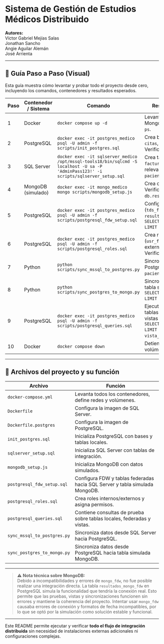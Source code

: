 # Sistema de Gestión de Estudios Médicos Distribuido

**Autores:**  
Víctor Gabriel Mejías Salas  
Jonathan Sancho  
Angie Aguilar Alemán  
José Arrienta  

---

## 🔹 Guía Paso a Paso (Visual)

Esta guía muestra cómo levantar y probar todo el proyecto desde cero, incluyendo los comandos, contenedores y resultados esperados.

| Paso | Contenedor / Sistema | Comando | Resultado Esperado / Verificación |
|------|--------------------|---------|----------------------------------|
| 1 | Docker | `docker compose up -d` | Levanta PostgreSQL, SQL Server y MongoDB simulados. Verifica con `docker ps`. |
| 2 | PostgreSQL | `docker exec -it postgres_medico psql -U admin -f scripts/init_postgres.sql` | Crea bases y tablas locales: `pacientes`, `citas`, `resultados`, `ordenes_medicas`. Verificar con `\dt`. |
| 3 | SQL Server | `docker exec -it sqlserver_medico /opt/mssql-tools18/bin/sqlcmd -S localhost -U sa -P 'AdminPass123!' -i scripts/sqlserver_setup.sql` | Crea tablas `paciente_integracion` y `facturas_externas` con columnas relevantes. Verificar con `SELECT * FROM paciente_integracion;`. |
| 4 | MongoDB (simulado) | `docker exec -it mongo_medico mongo scripts/mongodb_setup.js` | Crea colección `resultados_estudios`. Verificar con `db.resultados_estudios.find().pretty()`. |
| 5 | PostgreSQL | `docker exec -it postgres_medico psql -U admin -f scripts/postgresql_fdw_setup.sql` | Configura FDW hacia SQL Server (`tds_fdw`) y crea tabla simulada MongoDB `resultados_mongo_fdw`. Verificar con `SELECT * FROM paciente_integracion_fdw LIMIT 5;`. |
| 6 | PostgreSQL | `docker exec -it postgres_medico psql -U admin -f scripts/postgresql_roles.sql` | Crea roles internos FDW (`usr_fdw_pg_mssql`, `usr_fdw_pg_mongo`) y externos (`usr_api_web`, `usr_api_mobile`). Verificar con `\du` y `\z`. |
| 7 | Python | `python scripts/sync_mssql_to_postgres.py` | Sincroniza datos desde SQL Server hacia PostgreSQL. Verificar con `SELECT * FROM paciente_integracion_fdw LIMIT 5;`. |
| 8 | Python | `python scripts/sync_postgres_to_mongo.py` | Sincroniza datos desde PostgreSQL hacia tabla simulada MongoDB. Verificar con `SELECT * FROM resultados_mongo_fdw LIMIT 5;`. |
| 9 | PostgreSQL | `docker exec -it postgres_medico psql -U admin -f scripts/postgresql_queries.sql` | Ejecuta consultas de prueba combinando tablas locales y federadas, así como vistas para web y móvil. Verificar con `SELECT * FROM vista_web_pacientes LIMIT 5;` y `SELECT * FROM vista_mobile_citas LIMIT 5;`. |
| 10 | Docker | `docker compose down` | Detiene y elimina contenedores, redes y volúmenes. |

---

## 🔹 Archivos del proyecto y su función

| Archivo | Función |
|---------|--------|
| `docker-compose.yml` | Levanta todos los contenedores, define redes y volúmenes. |
| `Dockerfile` | Configura la imagen de SQL Server. |
| `Dockerfile.postgres` | Configura la imagen de PostgreSQL. |
| `init_postgres.sql` | Inicializa PostgreSQL con bases y tablas locales. |
| `sqlserver_setup.sql` | Inicializa SQL Server con tablas de integración. |
| `mongodb_setup.js` | Inicializa MongoDB con datos simulados. |
| `postgresql_fdw_setup.sql` | Configura FDW y tablas federadas hacia SQL Server y tabla simulada MongoDB. |
| `postgresql_roles.sql` | Crea roles internos/externos y asigna permisos. |
| `postgresql_queries.sql` | Contiene consultas de prueba sobre tablas locales, federadas y vistas. |
| `sync_mssql_to_postgres.py` | Sincroniza datos desde SQL Server hacia PostgreSQL. |
| `sync_postgres_to_mongo.py` | Sincroniza datos desde PostgreSQL hacia tabla simulada MongoDB. |

---

> ⚠️ **Nota técnica sobre MongoDB:**  
> Debido a incompatibilidades y errores de `mongo_fdw`, no fue posible realizar una integración directa. La tabla `resultados_mongo_fdw` en PostgreSQL simula la funcionalidad que tendría la conexión real. Esto permite que las pruebas, vistas y sincronizaciones funcionen sin errores y mantiene la coherencia del proyecto. Intentar usar `mongo_fdw` causaba errores de conexión y formatos de fecha incompatibles, por lo que se optó por la simulación como solución estable y funcional.

---

Este README permite ejecutar y verificar **todo el flujo de integración distribuida** sin necesidad de instalaciones externas adicionales ni configuraciones complejas.  
